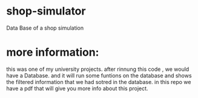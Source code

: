 # shop-simulator
Data Base of a shop simulation

# more information:

this was one of my university projects.
after rinnung this code , we would have a Database. and it will run some funtions on the database and shows the filtered information that we had sotred in the database.
in this repo we have a pdf that will give you more info about this project.

